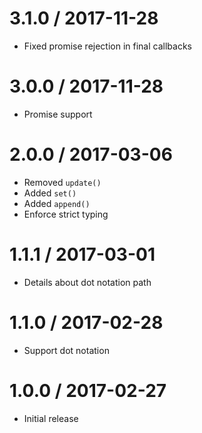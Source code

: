 3.1.0 / 2017-11-28
==================

  * Fixed promise rejection in final callbacks

3.0.0 / 2017-11-28
==================

  * Promise support

2.0.0 / 2017-03-06
==================

  * Removed `update()`
  * Added `set()`
  * Added `append()`
  * Enforce strict typing

1.1.1 / 2017-03-01
==================

  * Details about dot notation path

1.1.0 / 2017-02-28
==================

  * Support dot notation

1.0.0 / 2017-02-27
==================

  * Initial release
